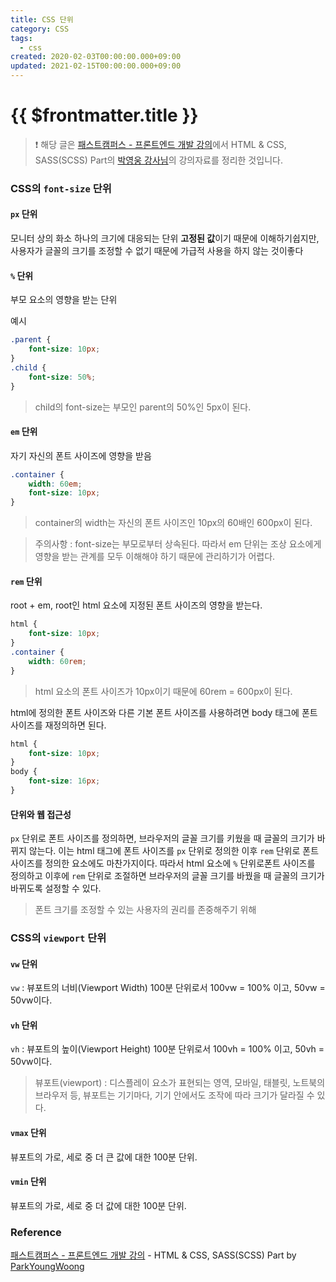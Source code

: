 ```yaml
---
title: CSS 단위
category: CSS
tags:
  - css
created: 2020-02-03T00:00:00.000+09:00
updated: 2021-02-15T00:00:00.000+09:00
---
```


# {{ $frontmatter.title }}

> ❗️ 해당 글은 [패스트캠퍼스 - 프론트엔드 개발 강의](https://www.fastcampus.co.kr/dev_online_react/)에서 HTML & CSS, SASS(SCSS) Part의 [박영웅 강사님](https://github.com/ParkYoungWoong)의 강의자료를 정리한 것입니다.

### CSS의 `font-size` 단위

#### `px` 단위

모니터 상의 화소 하나의 크기에 대응되는 단위 **고정된 값**이기 때문에 이해하기쉽지만, 사용자가 글꼴의 크기를 조정할 수 없기 때문에 가급적 사용을 하지 않는 것이좋다

#### `%` 단위

부모 요소의 영향을 받는 단위

예시

```css
.parent {
	font-size: 10px;
}
.child {
	font-size: 50%;
}
```

> child의 font-size는 부모인 parent의 50%인 5px이 된다.

#### `em` 단위

자기 자신의 폰트 사이즈에 영향을 받음

```css
.container {
	width: 60em;
	font-size: 10px;
}
```

> container의 width는 자신의 폰트 사이즈인 10px의 60배인 600px이 된다.

> 주의사항 : font-size는 부모로부터 상속된다. 따라서 em 단위는 조상 요소에게 영향을 받는 관계를 모두 이해해야 하기 때문에 관리하기가 어렵다.

#### `rem` 단위

root + em, root인 html 요소에 지정된 폰트 사이즈의 영향을 받는다.

```css
html {
	font-size: 10px;
}
.container {
	width: 60rem;
}
```

> html 요소의 폰트 사이즈가 10px이기 때문에 60rem = 600px이 된다.

html에 정의한 폰트 사이즈와 다른 기본 폰트 사이즈를 사용하려면 body 태그에 폰트사이즈를 재정의하면 된다.

```css
html {
	font-size: 10px;
}
body {
	font-size: 16px;
}
```

#### 단위와 웹 접근성

`px` 단위로 폰트 사이즈를 정의하면, 브라우저의 글꼴 크기를 키웠을 때 글꼴의 크기가 바뀌지 않는다. 이는 html 태그에 폰트 사이즈를 `px` 단위로 정의한 이후 `rem` 단위로 폰트 사이즈를 정의한 요소에도 마찬가지이다. 따라서 html 요소에 `%` 단위로폰트 사이즈를 정의하고 이후에 `rem` 단위로 조절하면 브라우저의 글꼴 크기를 바꿨을 때 글꼴의 크기가 바뀌도록 설정할 수 있다.

> 폰트 크기를 조정할 수 있는 사용자의 권리를 존중해주기 위해

### CSS의 `viewport` 단위

#### `vw` 단위

`vw` : 뷰포트의 너비(Viewport Width) 100분 단위로서 100vw = 100% 이고, 50vw = 50vw이다.

#### `vh` 단위

`vh` : 뷰포트의 높이(Viewport Height) 100분 단위로서 100vh = 100% 이고, 50vh = 50vw이다.

> 뷰포트(viewport) : 디스플레이 요소가 표현되는 영역, 모바일, 태블릿, 노트북의브라우저 등, 뷰포트는 기기마다, 기기 안에서도 조작에 따라 크기가 달라질 수 있다.

#### `vmax` 단위

뷰포트의 가로, 세로 중 더 큰 값에 대한 100분 단위.

#### `vmin` 단위

뷰포트의 가로, 세로 중 더 값에 대한 100분 단위.

### Reference

[패스트캠퍼스 - 프론트엔드 개발 강의](https://www.fastcampus.co.kr/dev_online_react/) - HTML & CSS, SASS(SCSS) Part by [ParkYoungWoong](https://github.com/ParkYoungWoong)
